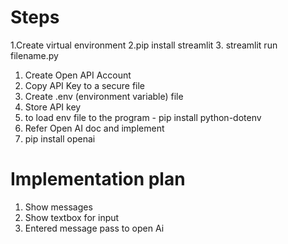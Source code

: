 # Steps
1.Create virtual environment
2.pip install streamlit
3. streamlit run filename.py

1. Create Open API Account
2. Copy API Key to a secure file
3. Create .env (environment variable) file
4. Store API key
5. to load env file to the program - pip install python-dotenv
6. Refer Open AI doc and implement 
7. pip install openai

# Implementation plan

1. Show messages
2. Show textbox for input
3. Entered message pass to open Ai
